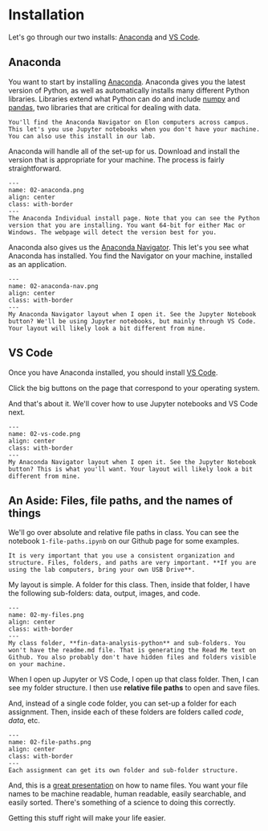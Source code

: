 # Installation

Let's go through our two installs: [Anaconda](https://www.anaconda.com/products/individual) and [VS Code](https://code.visualstudio.com).

## Anaconda

You want to start by installing [Anaconda](https://www.anaconda.com/products/individual). Anaconda gives you the latest version of Python, as well as automatically installs many different Python libraries. Libraries extend what Python can do and include [numpy](https://numpy.org) and [pandas](https://pandas.pydata.org), two libraries that are critical for dealing with data.

```{margin} Python on Elon's Computers
You'll find the Anaconda Navigator on Elon computers across campus. This let's you use Jupyter notebooks when you don't have your machine. You can also use this install in our lab.
```

Anaconda will handle all of the set-up for us. Download and install the version that is appropriate for your machine. The process is fairly straightforward.

```{figure} ../images/02-anaconda.png
---
name: 02-anaconda.png
align: center
class: with-border
---
The Anaconda Individual install page. Note that you can see the Python version that you are installing. You want 64-bit for either Mac or Windows. The webpage will detect the version best for you. 
```

Anaconda also gives us the [Anaconda Navigator](https://docs.anaconda.com/anaconda/navigator/index.html). This let's you see what Anaconda has installed. You find the Navigator on your machine, installed as an application. 

```{figure} ../images/02-anaconda-nav.png
---
name: 02-anaconda-nav.png
align: center
class: with-border
---
My Anaconda Navigator layout when I open it. See the Jupyter Notebook button? We'll be using Jupyter notebooks, but mainly through VS Code. Your layout will likely look a bit different from mine.
```



## VS Code

Once you have Anaconda installed, you should install [VS Code](https://code.visualstudio.com/Download).

Click the big buttons on the page that correspond to your operating system.

And that's about it. We'll cover how to use Jupyter notebooks and VS Code next.

```{figure} ../images/02-vs-code.png
---
name: 02-vs-code.png
align: center
class: with-border
---
My Anaconda Navigator layout when I open it. See the Jupyter Notebook button? This is what you'll want. Your layout will likely look a bit different from mine.
```

## An Aside: Files, file paths, and the names of things

We'll go over absolute and relative file paths in class. You can see the notebook `1-file-paths.ipynb` on our Github page for some examples.

```{margin} Know where your stuff is!
It is very important that you use a consistent organization and structure. Files, folders, and paths are very important. **If you are using the lab computers, bring your own USB Drive**.
```

My layout is simple. A folder for this class. Then, inside that folder, I have the following sub-folders: data, output, images, and code. 

```{figure} ../images/02-my-files.png
---
name: 02-my-files.png
align: center
class: with-border
---
My class folder, **fin-data-analysis-python** and sub-folders. You won't have the readme.md file. That is generating the Read Me text on Github. You also probably don't have hidden files and folders visible on your machine.
```

When I open up Jupyter or VS Code, I open up that class folder. Then, I can see my folder structure. I then use **relative file paths** to open and save files. 

And, instead of a single code folder, you can set-up a folder for each assignment. Then, inside each of these folders are folders called *code*, *data*, etc.

```{figure} ../images/02-file-paths.png
---
name: 02-file-paths.png
align: center
class: with-border
---
Each assignment can get its own folder and sub-folder structure.
```

And, this is a [great presentation](https://speakerdeck.com/jennybc/how-to-name-files) on how to name files. You want your file names to be machine readable, human readable, easily searchable, and easily sorted. There's something of a science to doing this correctly. 

Getting this stuff right will make your life easier.

